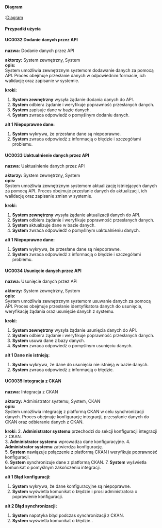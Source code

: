 #### Diagram

:[Diagram](diagram.puml)

#### Przypadki użycia


#### UC0032 Dodanie danych przez API
**nazwa:** Dodanie danych przez API

**aktorzy:** System zewnętrzny, System  
**opis:**  
System umożliwia zewnętrznym systemom dodawanie danych za pomocą API. Proces obejmuje przesłanie danych w odpowiednim formacie, ich walidację oraz zapisanie w systemie.  

**kroki:**  
1. **System zewnętrzny** wysyła żądanie dodania danych do API.  
2. **System** odbiera żądanie i weryfikuje poprawność przesłanych danych.  
3. **System** zapisuje dane w bazie danych.  
4. **System** zwraca odpowiedź o pomyślnym dodaniu danych.  

**alt 1 Niepoprawne dane:**  
1. **System** wykrywa, że przesłane dane są niepoprawne.
2. **System** zwraca odpowiedź z informacją o błędzie i szczegółami problemu.  


#### UC0033 Uaktualnienie danych przez API
**nazwa:** Uaktualnienie danych przez API

**aktorzy:** System zewnętrzny, System  
**opis:**  
System umożliwia zewnętrznym systemom aktualizację istniejących danych za pomocą API. Proces obejmuje przesłanie danych do aktualizacji, ich walidację oraz zapisanie zmian w systemie.  

**kroki:**  
1. **System zewnętrzny** wysyła żądanie aktualizacji danych do API.  
2. **System** odbiera żądanie i weryfikuje poprawność przesłanych danych.  
3. **System** aktualizuje dane w bazie danych.  
4. **System** zwraca odpowiedź o pomyślnym uaktualnieniu danych.  

**alt 1 Niepoprawne dane:**  
1. **System** wykrywa, że przesłane dane są niepoprawne.  
2. **System** zwraca odpowiedź z informacją o błędzie i szczegółami problemu.  


#### UC0034 Usunięcie danych przez API
**nazwa:** Usunięcie danych przez API

**aktorzy:** System zewnętrzny, System  
**opis:**  
System umożliwia zewnętrznym systemom usuwanie danych za pomocą API. Proces obejmuje przesłanie identyfikatora danych do usunięcia, weryfikację żądania oraz usunięcie danych z systemu.  

**kroki:**  
1. **System zewnętrzny** wysyła żądanie usunięcia danych do API.  
2. **System** odbiera żądanie i weryfikuje poprawność przesłanych danych.
3. **System** usuwa dane z bazy danych.  
4. **System** zwraca odpowiedź o pomyślnym usunięciu danych.  

**alt 1 Dane nie istnieją:**  
1. **System** wykrywa, że dane do usunięcia nie istnieją w bazie danych.  
2. **System** zwraca odpowiedź z informacją o błędzie.  


#### UC0035 Integracja z CKAN
**nazwa:** Integracja z CKAN

**aktorzy:** Administrator systemu, System, CKAN  
**opis:**  
System umożliwia integrację z platformą CKAN w celu synchronizacji danych. Proces obejmuje konfigurację integracji, przesyłanie danych do CKAN oraz odbieranie danych z CKAN.  

**kroki:**
2. **Administrator systemu** przechodzi do sekcji konfiguracji integracji z CKAN.  
3. **Administrator systemu** wprowadza dane konfiguracyjne.
4. **Administrator systemu** zatwierdza konfigurację.  
5. **System** nawiązuje połączenie z platformą CKAN i weryfikuje poprawność konfiguracji.  
6. **System** synchronizuje dane z platformą CKAN.
7. **System** wyświetla komunikat o pomyślnym zakończeniu integracji.  

**alt 1 Błąd konfiguracji:**  
1. **System** wykrywa, że dane konfiguracyjne są niepoprawne.
2. **System** wyświetla komunikat o błędzie i prosi administratora o poprawienie konfiguracji.  

**alt 2 Błąd synchronizacji:**  
1. **System** napotyka błąd podczas synchronizacji z CKAN.  
2. **System** wyświetla komunikat o błędzie..  